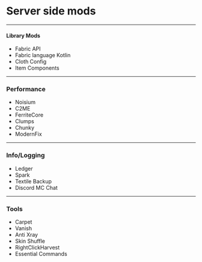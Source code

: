 # Server side mods
---
#### Library Mods 
- Fabric API
- Fabric language Kotlin
- Cloth Config
- Item Components
  
---
### Performance
- Noisium
- C2ME
- FerriteCore
- Clumps
- Chunky 
- ModernFix
  
---
### Info/Logging
- Ledger
- Spark
- Textile Backup
- Discord MC Chat
  
---
### Tools
- Carpet 
- Vanish
- Anti Xray
- Skin Shuffle
- RightClickHarvest
- Essential Commands


